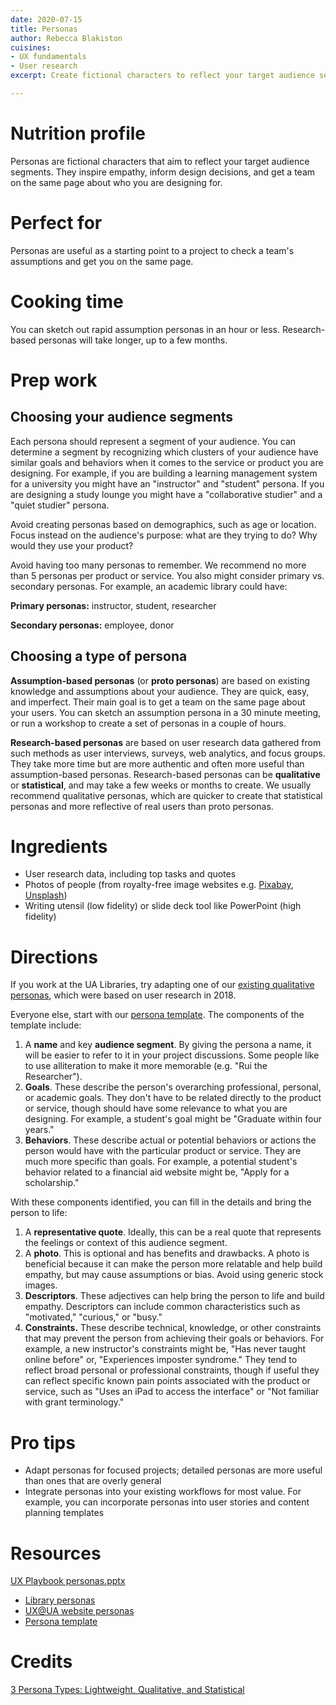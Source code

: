 ```yaml
---
date: 2020-07-15
title: Personas
author: Rebecca Blakiston
cuisines:
- UX fundamentals
- User research
excerpt: Create fictional characters to reflect your target audience segments.

---
```

# Nutrition profile

Personas are fictional characters that aim to reflect your target audience segments. They inspire empathy, inform design decisions, and get a team on the same page about who you are designing for.

# Perfect for

Personas are useful as a starting point to a project to check a team's assumptions and get you on the same page.

# Cooking time

You can sketch out rapid assumption personas in an hour or less. Research-based personas will take longer, up to a few months.

# Prep work

## Choosing your audience segments

Each persona should represent a segment of your audience. You can determine a segment by recognizing which clusters of your audience have similar goals and behaviors when it comes to the service or product you are designing. For example, if you are building a learning management system for a university you might have an "instructor" and "student" persona. If you are designing a study lounge you might have a "collaborative studier" and a "quiet studier" persona.

Avoid creating personas based on demographics, such as age or location. Focus instead on the audience's purpose: what are they trying to do? Why would they use your product?

Avoid having too many personas to remember. We recommend no more than 5 personas per product or service. You also might consider primary vs. secondary personas. For example, an academic library could have:

**Primary personas:** instructor, student, researcher

**Secondary personas:** employee, donor

## Choosing a type of persona

**Assumption-based personas** (or **proto personas**) are based on existing knowledge and assumptions about your audience. They are quick, easy, and imperfect. Their main goal is to get a team on the same page about your users. You can sketch an assumption persona in a 30 minute meeting, or run a workshop to create a set of personas in a couple of hours.

**Research-based personas** are based on user research data gathered from such methods as user interviews, surveys, web analytics, and focus groups. They take more time but are more authentic and often more useful than assumption-based personas. Research-based personas can be **qualitative** or **statistical**, and may take a few weeks or months to create. We usually recommend qualitative personas, which are quicker to create that statistical personas and more reflective of real users than proto personas.

# Ingredients

* User research data, including top tasks and quotes
* Photos of people (from royalty-free image websites e.g. [Pixabay](https://pixabay.com/), [Unsplash](https://unsplash.com/))
* Writing utensil (low fidelity) or slide deck tool like PowerPoint (high fidelity)

# Directions

If you work at the UA Libraries, try adapting one of our [existing qualitative personas](https://arizona.app.box.com/file/683899687803), which were based on user research in 2018.

Everyone else, start with our [persona template](https://arizona.app.box.com/file/683897205829). The components of the template include:

1. A **name** and key **audience segment**. By giving the persona a name, it will be easier to refer to it in your project discussions. Some people like to use alliteration to make it more memorable (e.g. "Rui the Researcher").
2. **Goals**. These describe the person's overarching professional, personal, or academic goals. They don't have to be related directly to the product or service, though should have some relevance to what you are designing. For example, a student's goal might be "Graduate within four years."
3. **Behaviors**. These describe actual or potential behaviors or actions the person would have with the particular product or service. They are much more specific than goals. For example, a potential student's behavior related to a financial aid website might be, "Apply for a scholarship."

With these components identified, you can fill in the details and bring the person to life:

1. A **representative quote**. Ideally, this can be a real quote that represents the feelings or context of this audience segment.
2. A **photo**. This is optional and has benefits and drawbacks. A photo is beneficial because it can make the person more relatable and help build empathy, but may cause assumptions or bias. Avoid using generic stock images.
3. **Descriptors**. These adjectives can help bring the person to life and build empathy. Descriptors can include common characteristics such as "motivated," "curious," or "busy."
4. **Constraints.** These describe technical, knowledge, or other constraints that may prevent the person from achieving their goals or behaviors. For example, a new instructor's constraints might be, "Has never taught online before" or, "Experiences imposter syndrome." They tend to reflect broad personal or professional constraints, though if useful they can reflect specific known pain points associated with the product or service, such as "Uses an iPad to access the interface" or "Not familiar with grant terminology."

# Pro tips

* Adapt personas for focused projects; detailed personas are more useful than ones that are overly general
* Integrate personas into your existing workflows for most value. For example, you can incorporate personas into user stories and content planning templates

# Resources

[UX Playbook personas.pptx](https://s3-us-west-2.amazonaws.com/secure.notion-static.com/32ff5ebe-fd9a-4d16-8064-3db7a2bdb32e/UX_Playbook_personas.pptx)

* [Library personas](https://arizona.app.box.com/file/683899687803)
* [UX@UA website personas](https://arizona.app.box.com/file/402214254423)
* [Persona template](https://arizona.app.box.com/file/683897205829)

# Credits

[3 Persona Types: Lightweight, Qualitative, and Statistical](https://www.nngroup.com/articles/persona-types/)